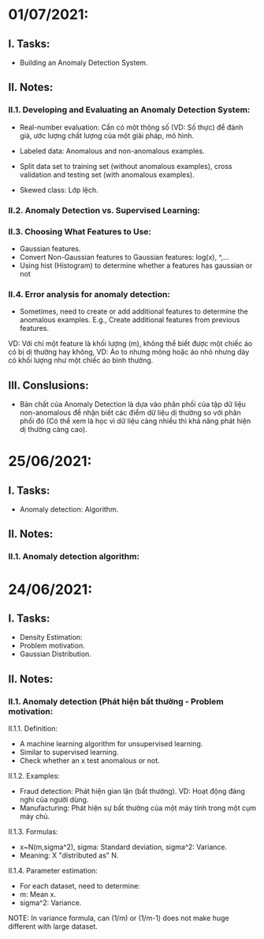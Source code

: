 # 01/07/2021: 
## I. Tasks: 
- Building an Anomaly Detection System.

## II. Notes: 
### II.1. Developing and Evaluating an Anomaly Detection System:
- Real-number evaluation: Cần có một thông số (VD: Số thực) để đánh giá, ước lượng chất lượng của một giải pháp, mô hình.

- Labeled data: Anomalous and non-anomalous examples.
- Split data set to training set (without anomalous examples), cross validation and testing set (with anomalous examples).

- Skewed class: Lớp lệch.

### II.2. Anomaly Detection vs. Supervised Learning: 

### II.3. Choosing What Features to Use: 
- Gaussian features.
- Convert Non-Gaussian features to Gaussian features: log(x), ^,... 
- Using hist (Histogram) to determine whether a features has gaussian or not

### II.4. Error analysis for anomaly detection: 
- Sometimes, need to create or add additional features to determine the anomalous examples.
E.g., Create additional features from previous features.

VD: Với chỉ một feature là khối lượng (m), không thể biết được một chiếc áo có bị dị thường hay không, VD: Áo to nhưng mỏng hoặc áo nhỏ nhưng dày có khối lượng như một chiếc áo bình thường.

## III. Conslusions: 
- Bản chất của Anomaly Detection là dựa vào phân phối của tập dữ liệu non-anomalous để nhận biết các điểm dữ liệu dị thường so với phân phối đó (Có thể xem là học vì dữ liệu càng nhiều thì khả năng phát hiện dị thường càng cao).





# 25/06/2021: 
## I. Tasks: 
- Anomaly detection: Algorithm.

## II. Notes: 
### II.1. Anomaly detection algorithm: 



# 24/06/2021: 
## I. Tasks: 
- Density Estimation: 
 - Problem motivation.
 - Gaussian Distribution. 

## II. Notes: 
### II.1. Anomaly detection (Phát hiện bất thường - Problem motivation: 
II.1.1. Definition: 
- A machine learning algorithm for unsupervised learning. 
- Similar to supervised learning.
- Check whether an x test anomalous or not.

II.1.2. Examples: 
- Fraud detection: Phát hiện gian lận (bất thường). VD: Hoạt động đáng nghi của người dùng.
- Manufacturing: Phát hiện sự bất thường của một máy tính trong một cụm máy chủ.

II.1.3. Formulas: 
- x~N(m,sigma^2), sigma: Standard deviation, sigma^2: Variance.
- Meaning: X "distributed as" N. 

II.1.4. Parameter estimation: 
- For each dataset, need to determine: 
 - m: Mean x.
 - sigma^2: Variance.

NOTE: In variance formula, can (1/m) or (1/m-1) does not make huge different with large dataset.

